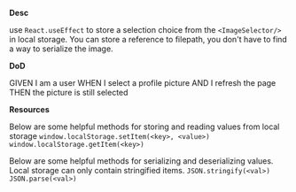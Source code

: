 **Desc**

use `React.useEffect` to store a selection choice from the `<ImageSelector/>` in local storage. You can store a reference to filepath, you don't have to find a way to serialize the image.

**DoD**

GIVEN I am a user
WHEN I select a profile picture
AND I refresh the page
THEN the picture is still selected

**Resources**

Below are some helpful methods for storing and reading values from local storage
`window.localStorage.setItem(<key>, <value>)`
`window.localStorage.getItem(<key>)`

Below are some helpful methods for serializing and deserializing values. Local storage can only contain stringified items.
`JSON.stringify(<val>)`
`JSON.parse(<val>)`